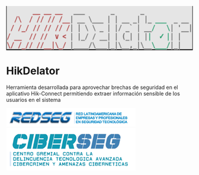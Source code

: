 <div align="center"><img src="./img/Banner.png" height="120px" align="center"></img></div>

# HikDelator
Herramienta desarrollada para aprovechar brechas de seguridad en el aplicativo Hik-Connect permitiendo extraer información sensible de los usuarios en el sistema

<div><img src="./img/redseg.png" width="350px"><img src="./img/ciberseg-final.png" width="350px"></div>

